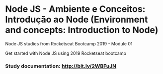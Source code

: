 # Node JS - Ambiente e Conceitos: Introdução ao Node (Environment and concepts: Introduction to Node)
Node JS studies from Rocketseat Bootcamp 2019 - Module 01

Get started with Node JS using 2019 Rocketseat bootcamp

### Study documentation: http://bit.ly/2WBFuJN



